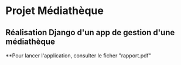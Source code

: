 # **Projet Médiathèque**
## Réalisation Django d'un app de gestion d'une médiathèque
**Pour lancer l'application, consulter le ficher "rapport.pdf"
